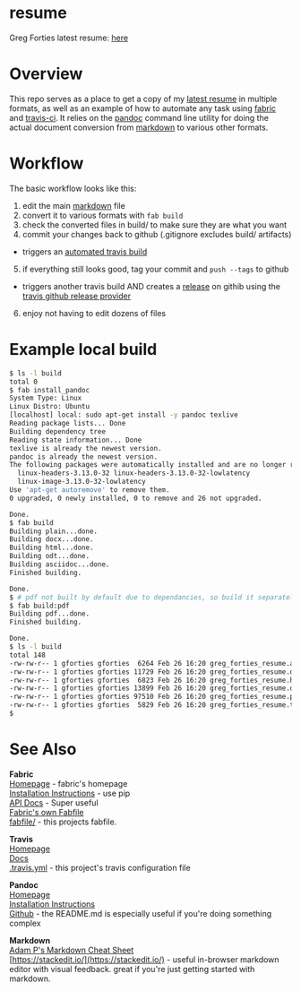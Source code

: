 # resume
Greg Forties latest resume: [here][latest resume]


# Overview
This repo serves as a place to get a copy of my [latest resume] in multiple formats, as well as an example of how to automate any task using [fabric] and [travis-ci].  It relies on the [pandoc] command line utility for doing the actual document conversion from [markdown](./greg_forties_resume.md) to various other formats.

# Workflow
The basic workflow looks like this:

1. edit the main [markdown] file
2. convert it to various formats with `fab build`
3. check the converted files in build/ to make sure they are what you want
4. commit your changes back to github (.gitignore excludes build/ artifacts)  
  * triggers an [automated travis build](https://travis-ci.org/vinylplz/resume)
5. if everything still looks good, tag your commit and `push --tags` to github  
  * triggers another travis build AND creates a [release][latest resume] on githib using the [travis github release provider](http://docs.travis-ci.com/user/deployment/releases/)
6. enjoy not having to edit dozens of files


# Example local build

```bash
$ ls -l build 
total 0
$ fab install_pandoc
System Type: Linux
Linux Distro: Ubuntu
[localhost] local: sudo apt-get install -y pandoc texlive
Reading package lists... Done
Building dependency tree       
Reading state information... Done
texlive is already the newest version.
pandoc is already the newest version.
The following packages were automatically installed and are no longer required:
  linux-headers-3.13.0-32 linux-headers-3.13.0-32-lowlatency
  linux-image-3.13.0-32-lowlatency
Use 'apt-get autoremove' to remove them.
0 upgraded, 0 newly installed, 0 to remove and 26 not upgraded.

Done.
$ fab build
Building plain...done.
Building docx...done.
Building html...done.
Building odt...done.
Building asciidoc...done.
Finished building.

Done.
$ # pdf not built by default due to dependancies, so build it separately:
$ fab build:pdf
Building pdf...done.
Finished building.

Done.
$ ls -l build 
total 148
-rw-rw-r-- 1 gforties gforties  6264 Feb 26 16:20 greg_forties_resume.asciidoc
-rw-rw-r-- 1 gforties gforties 11729 Feb 26 16:20 greg_forties_resume.docx
-rw-rw-r-- 1 gforties gforties  6823 Feb 26 16:20 greg_forties_resume.html
-rw-rw-r-- 1 gforties gforties 13899 Feb 26 16:20 greg_forties_resume.odt
-rw-rw-r-- 1 gforties gforties 97510 Feb 26 16:20 greg_forties_resume.pdf
-rw-rw-r-- 1 gforties gforties  5829 Feb 26 16:20 greg_forties_resume.txt
$ 
```

# See Also
**Fabric**  
[Homepage][fabric] - fabric's homepage  
[Installation Instructions](http://www.fabfile.org/installing.html) - use pip  
[API Docs](http://docs.fabfile.org/en/latest/) - Super useful   
[Fabric's own Fabfile](https://github.com/fabric/fabric/tree/master/fabfile)  
[fabfile/](./fabfile/) - this projects fabfile.  

**Travis**  
[Homepage][travis-ci]  
[Docs](http://docs.travis-ci.com/)  
[.travis.yml](./.travis.yml) - this project's travis configuration file

**Pandoc**  
[Homepage][pandoc]  
[Installation Instructions](http://johnmacfarlane.net/pandoc/installing.html)    
[Github](https://github.com/jgm/pandoc) - the README.md is especially useful if you're doing something complex  

**Markdown**  
[Adam P's Markdown Cheat Sheet](https://github.com/adam-p/markdown-here/wiki/Markdown-Cheatsheet)  
[https://stackedit.io/](https://stackedit.io/) - useful in-browser markdown editor with visual feedback.  great if you're just getting started with markdown.


[fabric]: http://www.fabfile.org/
[pandoc]: http://johnmacfarlane.net/pandoc/
[travis-ci]: https://travis-ci.org/
[latest resume]: https://github.com/vinylplz/resume/releases/latest
[markdown]: ./greg_forties_resume.md
